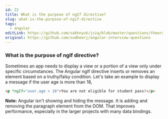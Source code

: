 ```yaml
---
id: 22
title: What is the purpose of ngIf directive?
slug: what-is-the-purpose-of-ngif-directive
tags:
  - angular
editLink: https://github.com/sakhnyuk/jsiq/blob/master/questions/theory/angular/22.md
original: https://github.com/sudheerj/angular-interview-questions
---
```


### What is the purpose of ngIf directive?

Sometimes an app needs to display a view or a portion of a view only under specific circumstances. The Angular ngIf directive inserts or removes an element based on a truthy/falsy condition. Let's take an example to display a message if the user age is more than 18,

```html
<p *ngIf="user.age > 18">You are not eligible for student pass!</p>
```

**Note:** Angular isn't showing and hiding the message. It is adding and removing the paragraph element from the DOM. That improves performance, especially in the larger projects with many data bindings.